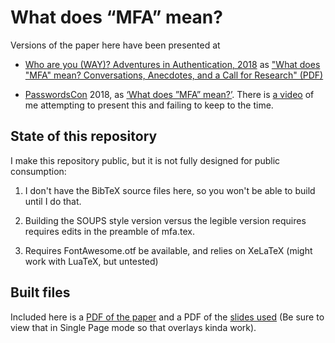 # What does “MFA” mean?

Versions of the paper here have been presented at

- [Who are you (WAY)? Adventures in Authentication, 2018](https://wayworkshop.org/2018/) as  ["What does "MFA" mean? Conversations, Anecdotes, and a Call for Research" (PDF)](https://wayworkshop.org/2018/papers/way2018-goldberg.pdf)
  
- [PasswordsCon](https://passwordscon.org/about/) 2018, as [‘What does ”MFA” mean?’](https://arkiv.internetdagarna.se/2018/index.html%3Fp=23788.html#24866). There is [a video](https://youtu.be/vGTzuOJHcUE) of me attempting to present this and failing to keep to the time. 

## State of this repository

I make this repository public, but it is not fully  designed for public consumption:

1. I don't have the BibTeX source files here, so you won't be able to build until I do that.

2. Building the SOUPS style version versus the legible version requires requires edits in the preamble of mfa.tex.

3. Requires FontAwesome.otf be available, and relies on XeLaTeX (might work with LuaTeX, but untested)

## Built files

Included here is a [PDF of the paper](mfa.pdf) and a PDF of the [slides used](MFA-presentation.pdf) (Be sure to view that in Single Page mode so that overlays kinda work).

